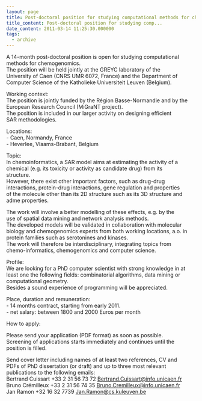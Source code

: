 ```yaml
---
layout: page
title: Post-doctoral position for studying computational methods for chemogenomics
title_content: Post-doctoral position for studying comp...
date_content: 2011-03-14 11:25:30.000000
tags:
  - archive
---
```

A 14-month post-doctoral position is open for studying computational  
methods for chemogenomics.  
The position will be held jointly at the GREYC laboratory of the  
University of Caen (CNRS UMR 6072, France) and the Department of  
Computer Science of the Katholieke Universiteit Leuven (Belgium).  
  
Working context:  
The position is jointly funded by the Région Basse-Normandie and by the  
European Research Council (MiGraNT project).  
The position is included in our larger activity on designing efficient  
SAR methodologies.  
  
Locations:  
\- Caen, Normandy, France  
\- Heverlee, Vlaams-Brabant, Belgium  
  
Topic:  
In chemoinformatics, a SAR model aims at estimating the activity of a  
chemical (e.g. its toxicity or activity as candidate drug) from its  
structure.  
However, there exist other important factors, such as drug-drug  
interactions, protein-drug interactions, gene regulation and properties  
of the molecule other than its 2D structure such as its 3D structure and  
adme properties.  
  
The work will involve a better modelling of these effects, e.g. by the  
use of spatial data mining and network analysis methods.  
The developed models will be validated in collaboration with molecular  
biology and chemogenomics experts from both working locations, a.o. in  
protein families such as serotonines and kinases.  
The work will therefore be interdisciplinary, integrating topics from  
chemo-informatics, chemogenomics and computer science.  
  
Profile:  
We are looking for a PhD computer scientist with strong knowledge in at  
least one the following fields: combinatorial algorithms, data mining or  
computational geometry.  
Besides a sound experience of programming will be appreciated.  
  
Place, duration and remuneration:  
\- 14 months contract, starting from early 2011.  
\- net salary: between 1800 and 2000 Euros per month  
  
How to apply:  
  
Please send your application (PDF format) as soon as possible.  
Screening of applications starts immediately and continues until the  
position is filled.  
  
Send cover letter including names of at least two references, CV and  
PDFs of PhD dissertation (or draft) and up to three most relevant  
publications to the following emails:  
Bertrand Cuissart +33 2 31 56 73 72
[Bertrand.Cuissart@info.unicaen.fr](mailto:Bertrand.Cuissart@info.unicaen.fr)  
Bruno Crémilleux +33 2 31 56 74 35
[Bruno.Cremilleux@info.unicaen.fr](mailto:Bruno.Cremilleux@info.unicaen.fr)  
Jan Ramon +32 16 32 7739
[Jan.Ramon@cs.kuleuven.be](mailto:Jan.Ramon@cs.kuleuven.be)

